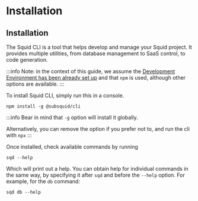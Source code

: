# Installation

## Installation

The Squid CLI is a tool that helps develop and manage your Squid project. It provides multiple utilities, from database management to SaaS control, to code generation.

:::info
Note: in the context of this guide, we assume the [Development Environment has been already set up](../../tutorial/development-environment-set-up.md) and that `npm` is used, although other options are available.
:::

To install Squid CLI, simply run this in a console.

```
npm install -g @subsquid/cli
```

:::info
Bear in mind that `-g` option will install it globally.

Alternatively, you can remove the option if you prefer not to, and run the cli with `npx`
:::

Once installed, check available commands by running

```
sqd --help
```

Which will print out a help. You can obtain help for individual commands in the same way, by specifying it after `sqd` and before the `--help` option. For example, for the `db` command:

```
sqd db --help
```
